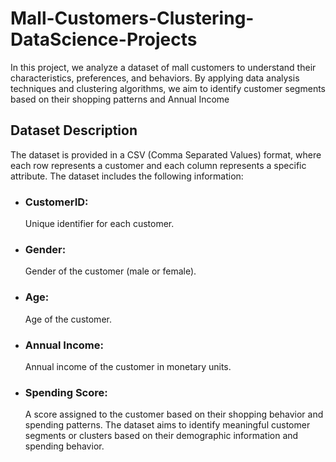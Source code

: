 # Mall-Customers-Clustering-DataScience-Projects
In this project, we analyze a dataset of mall customers to understand their characteristics, preferences, and behaviors. By applying data analysis techniques and clustering algorithms, we aim to identify customer segments based on their shopping patterns and Annual Income
## Dataset Description
The dataset is provided in a CSV (Comma Separated Values) format, where each row represents a customer and each column represents a specific attribute. The dataset includes the following information:
+ ### CustomerID:
   Unique identifier for each customer.
+ ### Gender:
  Gender of the customer (male or female).
+ ### Age:
  Age of the customer.
+ ### Annual Income:
  Annual income of the customer in monetary units.
+ ### Spending Score:
  A score assigned to the customer based on their shopping behavior and spending patterns.
The dataset aims to identify meaningful customer segments or clusters based on their demographic information and spending behavior.
